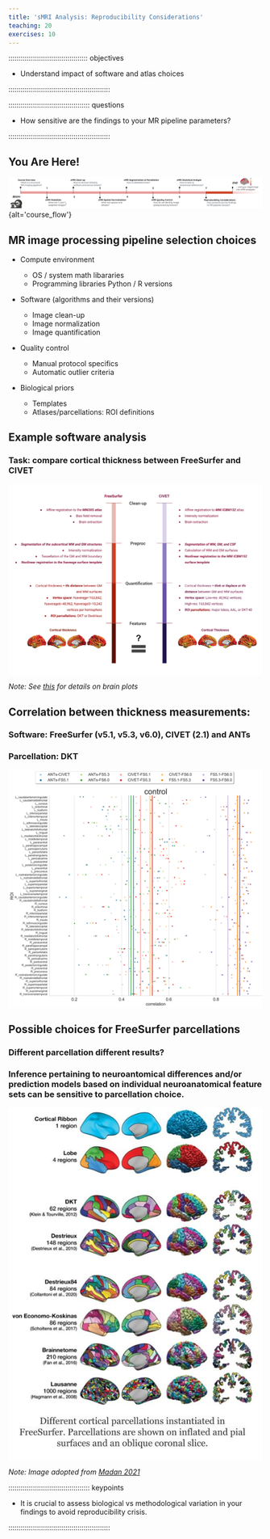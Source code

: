 ```yaml
---
title: 'sMRI Analysis: Reproducibility Considerations'
teaching: 20
exercises: 10
---
```


::::::::::::::::::::::::::::::::::::::: objectives

- Understand impact of software and atlas choices

::::::::::::::::::::::::::::::::::::::::::::::::::

:::::::::::::::::::::::::::::::::::::::: questions

- How sensitive are the findings to your MR pipeline parameters?

::::::::::::::::::::::::::::::::::::::::::::::::::

## You Are Here!

![](fig/episode_7/Course_flow_7.png){alt='course\_flow'}

## MR image processing pipeline selection choices

- Compute environment
  
  - OS / system math libararies
  - Programming libraries Python / R versions

- Software (algorithms and their versions)
  
  - Image clean-up
  - Image normalization
  - Image quantification

- Quality control
  
  - Manual protocol specifics
  - Automatic outlier criteria

- Biological priors
  
  - Templates
  - Atlases/parcellations: ROI definitions

## Example software analysis

### Task: compare cortical thickness between FreeSurfer and CIVET

<img src="fig/episode_7/Reproducibility.png" alt="Drawing" align="middle" width="700px"/> 

*Note: See [this]([https://academic.oup.com/cercor/article/30/9/5014/5831485]) for details on brain plots*

## Correlation between thickness measurements:

### Software: FreeSurfer (v5.1, v5.3, v6.0), CIVET (2.1) and ANTs

### Parcellation: DKT

<img src="fig/episode_7/CT_compare_software.png" alt="Drawing" align="middle" width="700px"/> 

## Possible choices for FreeSurfer parcellations

### Different parcellation different results?

### Inference pertaining to neuroantomical differences and/or prediction models based on individual neuroanatomical feature sets can be sensitive to parcellation choice.

<img src="fig/episode_7/FreeSurfer_parcels.jpg" alt="Drawing" align="middle" width="700px"/> 

*Note: Image adopted from [Madan 2021](https://link.springer.com/article/10.1007/s12021-021-09519-6)*



:::::::::::::::::::::::::::::::::::::::: keypoints

- It is crucial to assess biological vs methodological variation in your findings to avoid reproducibility crisis.

::::::::::::::::::::::::::::::::::::::::::::::::::


